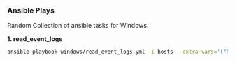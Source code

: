 ### Ansible Plays
Random Collection of ansible tasks for Windows.

**1. read_event_logs**
```sh
ansible-playbook windows/read_event_logs.yml -i hosts --extra-vars='{"NumEvents":integer, "ProviderName":"string","ID":"CommmaSeperatedIntegers", "Level":"CommmaSeperatedIntegers", "StartTime":"WindowsDateFormat", "EndTime":"WindowsDateFormat"}'
```